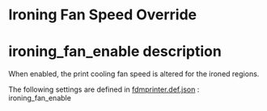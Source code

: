 # Ironing Fan Speed Override


# ironing_fan_enable description
When enabled, the print cooling fan speed is altered for the ironed regions.

The following settings are defined in [fdmprinter.def.json](https://github.com/smartavionics/Cura/blob/mb-master/resources/definitions/fdmprinter.def.json) : ironing_fan_enable